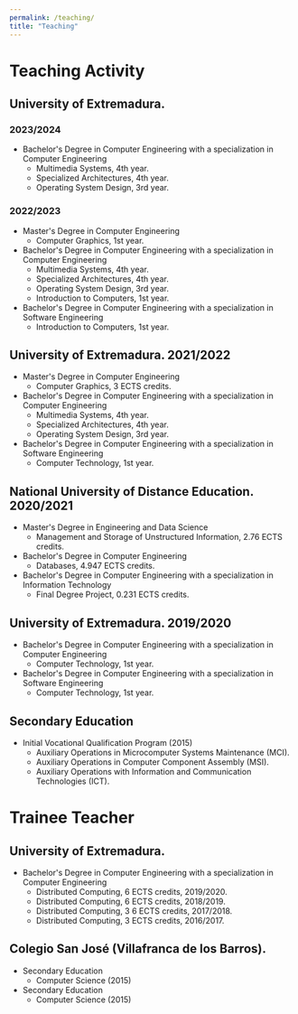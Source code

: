 ```yaml
---
permalink: /teaching/
title: "Teaching"
---
```




# Teaching Activity
## University of Extremadura.
### 2023/2024
- Bachelor's Degree in Computer Engineering with a specialization in Computer Engineering
    - Multimedia Systems, 4th year.
    - Specialized Architectures, 4th year.
    - Operating System Design, 3rd year.

### 2022/2023
- Master's Degree in Computer Engineering
    - Computer Graphics, 1st year.
- Bachelor's Degree in Computer Engineering with a specialization in Computer Engineering
    - Multimedia Systems, 4th year.
    - Specialized Architectures, 4th year.
    - Operating System Design, 3rd year.
    - Introduction to Computers, 1st year.
- Bachelor's Degree in Computer Engineering with a specialization in Software Engineering
    - Introduction to Computers, 1st year.

## University of Extremadura. 2021/2022
- Master's Degree in Computer Engineering
    - Computer Graphics, 3 ECTS credits.
- Bachelor's Degree in Computer Engineering with a specialization in Computer Engineering
    - Multimedia Systems, 4th year.
    - Specialized Architectures, 4th year.
    - Operating System Design, 3rd year.
- Bachelor's Degree in Computer Engineering with a specialization in Software Engineering
    - Computer Technology, 1st year.

## National University of Distance Education. 2020/2021
- Master's Degree in Engineering and Data Science
    - Management and Storage of Unstructured Information, 2.76 ECTS credits.
- Bachelor's Degree in Computer Engineering
    - Databases, 4.947 ECTS credits.
- Bachelor's Degree in Computer Engineering with a specialization in Information Technology
    - Final Degree Project, 0.231 ECTS credits.

## University of Extremadura. 2019/2020
- Bachelor's Degree in Computer Engineering with a specialization in Computer Engineering
    - Computer Technology, 1st year.
- Bachelor's Degree in Computer Engineering with a specialization in Software Engineering
    - Computer Technology, 1st year.

## Secondary Education
- Initial Vocational Qualification Program (2015)
    - Auxiliary Operations in Microcomputer Systems Maintenance (MCI).
    - Auxiliary Operations in Computer Component Assembly (MSI).
    - Auxiliary Operations with Information and Communication Technologies (ICT).


# Trainee Teacher
## University of Extremadura.
- Bachelor's Degree in Computer Engineering with a specialization in Computer Engineering
    - Distributed Computing, 6 ECTS credits, 2019/2020.
    - Distributed Computing, 6 ECTS credits, 2018/2019.
    - Distributed Computing, 3 6 ECTS credits, 2017/2018.
    - Distributed Computing, 3 ECTS credits, 2016/2017.

## Colegio San José (Villafranca de los Barros).
- Secondary Education
    - Computer Science (2015)
- Secondary Education
    - Computer Science (2015)
